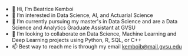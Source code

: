 - 👋 Hi, I’m Beatrice Kemboi
- 👀 I’m interested in Data Science, AI, and Actuarial Science
- 🌱 I’m currently pursuing my master's in Data Science and are a Data Science and Analytics Graduate Assistant at GVSU
- 💞️ I’m looking to collaborate on Data Science, Machine Learning and Deep Learning projects using Python, R, SQL, or C++ 
- 📫 Best way to reach me is through my email kemboib@mail.gvsu.edu

<!---
bkemboi394/bkemboi394 is a ✨ special ✨ repository because its `README.md` (this file) appears on your GitHub profile.
You can click the Preview link to take a look at your changes.
--->
